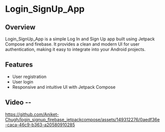 # Login_SignUp_App

## Overview
Login_SignUp_App is a simple Log In and Sign Up app built using Jetpack Compose and firebase. It provides a clean and modern UI for user authentication, making it easy to integrate into your Android projects.

## Features
- User registration
- User login
- Responsive and intuitive UI with Jetpack Compose

## Video --

https://github.com/Aniket-Chugh/login_signup_firebase_jetpackcompose/assets/149312276/0aedf36e-caca-46c9-b363-a20580910285

